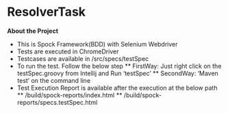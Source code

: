 # ResolverTask
**About the Project**
* This is Spock Framework(BDD) with Selenium Webdriver
* Tests are executed in ChromeDriver
* Testcases are available in /src/specs/testSpec
* To run the test. Follow the below step
    ** FirstWay: Just right click on the testSpec.groovy from Intellij and Run ‘testSpec’
    ** SecondWay: ‘Maven test’ on the command line
* Test Execution Report is available after the execution at the below path
    ** /build/spock-reports/index.html
    ** /build/spock-reports/specs.testSpec.html
